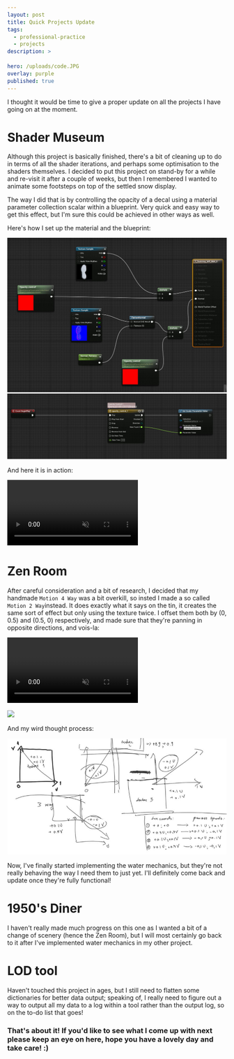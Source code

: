 ```yaml
---
layout: post
title: Quick Projects Update
tags:
  - professional-practice
  - projects
description: >
  
hero: /uploads/code.JPG
overlay: purple
published: true
---
```

I thought it would be time to give a proper update on all the projects I have going on at the moment.

# Shader Museum
Although this project is basically finished, there's a bit of cleaning up to do in terms of all the shader iterations, and perhaps some optimisation to the shaders themselves. I decided to put this project on stand-by for a while and re-visit it after a couple of weeks, but then I remembered I wanted to animate some footsteps on top of the settled snow display.

The way I did that is by controlling the opacity of a decal using a material parameter collection scalar within a blueprint. Very quick and easy way to get this effect, but I'm sure this could be achieved in other ways as well.

Here's how I set up the material and the blueprint:

![](/uploads/snow_footstep_mat.JPG)
![](/uploads/snow_footstep_BP.JPG)

And here it is in action:

<video autoplay loop muted playsinline>
  <source src="/uploads/snow_footstep_decal1.mp4" type="video/mp4">
</video>

# Zen Room
After careful consideration and a bit of research, I decided that my handmade `Motion 4 Way` was a bit overkill, so insted I made a so called `Motion 2 Way`instead. It does exactly what it says on the tin, it creates the same sort of effect but only using the texture twice. I offset them both by (0, 0.5) and (0.5, 0) respectively, and made sure that they're panning in opposite directions, and vois-la:

<video autoplay loop muted playsinline>
  <source src="/uploads/motion-2-way1.mp4" type="video/mp4">
</video>

![](/uploads/motion-2-way.JPG)

And my wird thought process:

![](/uploads/thought_process.JPG)

Now, I've finally started implementing the water mechanics, but they're not really behaving the way I need them to just yet. I'll definitely come back and update once they're fully functional!

# 1950's Diner
I haven't really made much progress on this one as I wanted a bit of a change of scenery (hence the Zen Room), but I will most certainly go back to it after I've implemented water mechanics in my other project. 

# LOD tool
Haven't touched this project in ages, but I still need to flatten some dictionaries for better data output; speaking of, I really need to figure out a way to output all my data to a log within a tool rather than the output log, so on the to-do list that goes!

### That's about it! If you'd like to see what I come up with next please keep an eye on here, hope you have a lovely day and take care! :)
